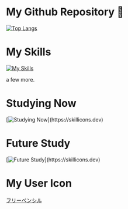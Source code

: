 # My Github Repository 👋

[![Top Langs](https://github-readme-stats.vercel.app/api/top-langs/?username=BonnetPonta&layout=compact&theme=radical&hide=html,css,jupyter%20notebook)](https://github.com/anuraghazra/github-readme-stats)  

# My Skills
[![My Skills](https://skillicons.dev/icons?i=html,css,js,ts,jquery,npm,java,eclipse,visualstudio,vscode,py,fastapi,flask,django,selenium,discord,bots,discordjs,notion,git,github,githubactions,heroku,md,svg,mysql,postgres,sqlite,planetscale,postman,stackoverflow,ubuntu,vercel,vite,windows,
)](https://skillicons.dev)

a few more.

# Studying Now
[![Studying Now](https://skillicons.dev/icons?i=express,go,graphql,materialui,mongodb,react,nextjs,nginx,nodejs,prisma,regex,sass,)](https://skillicons.dev)

# Future Study
[![Future Study](https://skillicons.dev/icons?i=bun,pnpm,docker,kubernetes,electron,htmx,kali,linux,sklearn,pytorch,tensorflow,raspberrypi,rust,tailwind,wasm,webpack,windicss,)](https://skillicons.dev)

# My User Icon
[フリーペンシル](https://iconbu.com/)
